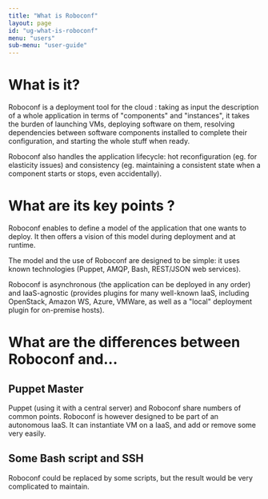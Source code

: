 ```yaml
---
title: "What is Roboconf"
layout: page
id: "ug-what-is-roboconf"
menu: "users"
sub-menu: "user-guide"
---
```


# What is it?
Roboconf is a deployment tool for the cloud : taking as input the description of a whole application
in terms of "components" and "instances", it takes the burden of launching VMs, deploying software on them,
resolving dependencies between software components installed to complete their configuration, and starting the whole stuff
when ready.

Roboconf also handles the application lifecycle: hot reconfiguration (eg. for elasticity issues) and consistency (eg. maintaining a consistent state when a component starts or stops, even accidentally).


# What are its key points ?
Roboconf enables to define a model of the application that one wants to deploy.
It then offers a vision of this model during deployment and at runtime.

The model and the use of Roboconf are designed to be simple: it uses known technologies (Puppet, AMQP, Bash, REST/JSON web services).

Roboconf is asynchronous (the application can be deployed in any order) and IaaS-agnostic (provides plugins for
many well-known IaaS, including OpenStack, Amazon WS, Azure, VMWare, as well as a "local" deployment plugin for
on-premise hosts).

# What are the differences between Roboconf and...

## Puppet Master
Puppet (using it with a central server) and Roboconf share numbers of common points.
Roboconf is however designed to be part of an autonomous IaaS. It can instantiate VM on a IaaS, and add or remove
some very easily.

## Some Bash script and SSH
Roboconf could be replaced by some scripts, but the result would be very complicated to maintain.
